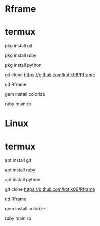 # Rframe

# termux

  pkg install git
  
  pkg install ruby
  
  pkg install python
  
  git clone https://github.com/kotik06/Rframe
  
  cd Rframe 
  
  gem install colorize
  
  ruby main.rb
  
# Linux

# termux

  apt install git
  
  apt install ruby
  
  apt install python
  
  git clone https://github.com/kotik06/Rframe
  
  cd Rframe 
  
  gem install colorize
  
  ruby main.rb
